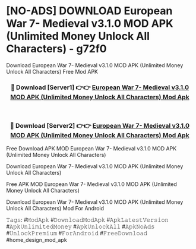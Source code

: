 # [NO-ADS] DOWNLOAD European War 7- Medieval v3.1.0 MOD APK (Unlimited Money Unlock All Characters) - g72f0
Download European War 7- Medieval v3.1.0 MOD APK (Unlimited Money Unlock All Characters) Free Mod APK

<div align="center">
<h3>🔴 Download [Server1] 👉👉 <a href="https://apk-comot.site?title=European_War_7-_Medieval_v3.1.0_MOD_APK_(Unlimited_Money_Unlock_All_Characters)">European War 7- Medieval v3.1.0 MOD APK (Unlimited Money Unlock All Characters) Mod Apk</a></h3><br>

<h3>🔴 Download [Server2] 👉👉 <a href="https://apk-comot.site?title=European_War_7-_Medieval_v3.1.0_MOD_APK_(Unlimited_Money_Unlock_All_Characters)">European War 7- Medieval v3.1.0 MOD APK (Unlimited Money Unlock All Characters) Mod Apk</a></h3>
</div>


Free Download APK MOD European War 7- Medieval v3.1.0 MOD APK (Unlimited Money Unlock All Characters)

Download European War 7- Medieval v3.1.0 MOD APK (Unlimited Money Unlock All Characters) 

Free APK MOD European War 7- Medieval v3.1.0 MOD APK (Unlimited Money Unlock All Characters) 

Download European War 7- Medieval v3.1.0 MOD APK (Unlimited Money Unlock All Characters) Mod For Android

𝚃𝚊𝚐𝚜: #𝙼𝚘𝚍𝙰𝚙𝚔 #𝙳𝚘𝚠𝚗𝚕𝚘𝚊𝚍𝙼𝚘𝚍𝙰𝚙𝚔 #𝙰𝚙𝚔𝙻𝚊𝚝𝚎𝚜𝚝𝚅𝚎𝚛𝚜𝚒𝚘𝚗 #𝙰𝚙𝚔𝚄𝚗𝚕𝚒𝚖𝚒𝚝𝚎𝚍𝙼𝚘𝚗𝚎𝚢 #𝙰𝚙𝚔𝚄𝚗𝚕𝚘𝚌𝚔𝙰𝚕𝚕 #𝙰𝚙𝚔𝙽𝚘𝙰𝚍𝚜 #𝚄𝚗𝚕𝚘𝚌𝚔𝙿𝚛𝚎𝚖𝚒𝚞𝚖 #𝙵𝚘𝚛𝙰𝚗𝚍𝚛𝚘𝚒𝚍 #𝙵𝚛𝚎𝚎𝙳𝚘𝚠𝚗𝚕𝚘𝚊𝚍 #home_design_mod_apk